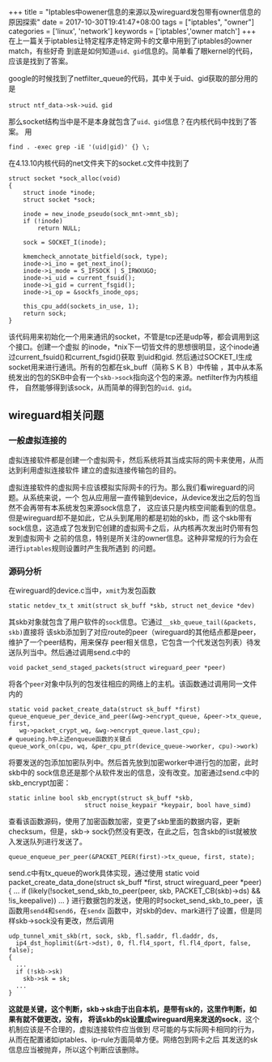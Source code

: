 +++
title = "Iptables中owener信息的来源以及wireguard发包带有owner信息的原因探索"
date = 2017-10-30T19:41:47+08:00
tags = ["iptables", "owner"]
categories = ['linux', 'network']
keywords = ['iptables','owner match']
+++
在上一篇关于iptables让特定程序走特定网卡的文章中用到了iptables的owner match，有些好奇
到底是如何知道`uid、gid`信息的。简单看了眼kernel的代码，应该是找到了答案。
<!--more-->
google的时候找到了netfilter_queue的代码，其中关于uid、gid获取的部分用的是

    struct ntf_data->sk->uid、gid
那么socket结构当中是不是本身就包含了`uid、gid`信息？在内核代码中找到了答案。
用

    find . -exec grep -iE '(uid|gid)' {} \;
在4.13.10内核代码的net文件夹下的socket.c文件中找到了

    struct socket *sock_alloc(void)
    {
    	struct inode *inode;
    	struct socket *sock;

    	inode = new_inode_pseudo(sock_mnt->mnt_sb);
    	if (!inode)
    		return NULL;

    	sock = SOCKET_I(inode);

    	kmemcheck_annotate_bitfield(sock, type);
    	inode->i_ino = get_next_ino();
    	inode->i_mode = S_IFSOCK | S_IRWXUGO;
    	inode->i_uid = current_fsuid();
    	inode->i_gid = current_fsgid();
    	inode->i_op = &sockfs_inode_ops;

    	this_cpu_add(sockets_in_use, 1);
    	return sock;
    }

该代码用来初始化一个用来通讯的socket，不管是tcp还是udp等，都会调用到这个接口。创建一个虚拟
的inode，*nix下一切皆文件的思想很明显，这个inode通过current_fsuid()和current_fsgid()获取
到uid和gid. 然后通过SOCKET_I生成socket用来进行通讯。所有的包都在sk_buff（简称ＳＫＢ）中传输
，其中从本系统发出的包的SKB中会有一个`skb->sock`指向这个包的来源。netfilter作为内核组件，
自然能够得到该sock，从而简单的得到包的`uid、gid`。

## wireguard相关问题
### 一般虚拟连接的
虚拟连接软件都是创建一个虚拟网卡，然后系统将其当成实际的网卡来使用，从而达到利用虚拟连接软件
建立的虚拟连接传输包的目的。

虚拟连接软件的虚拟网卡应该模拟实际网卡的行为。那么我们看wireguard的问题。从系统来说，一个
包从应用层一直传输到device，从device发出之后的包当然不会再带有本系统发包来源sock信息了，
这应该只是内核空间能看到的信息。但是wireguard却不是如此，它从头到尾用的都是初始的skb，而
这个skb带有sock信息，这造成了包发到它创建的虚拟网卡之后，从内核再次发出时仍带有包发到虚拟网卡
之前的信息，特别是所关注的owner信息。这种非常规的行为会在进行`iptables`规则设置时产生我所遇到
的问题。

### 源码分析
在wireguard的device.c当中，`xmit`为发包函数

    static netdev_tx_t xmit(struct sk_buff *skb, struct net_device *dev)
其skb对象就包含了用户软件的`sock`信息。它通过`__skb_queue_tail(&packets, skb)`直接将
该skb添加到了对应route的peer（wireguard的其他结点都是peer，维护了一个peer结构，用来保存
peer相关信息，它包含一个代发送包列表）待发送队列当中。然后通过调用send.c中的

    void packet_send_staged_packets(struct wireguard_peer *peer)
将各个`peer`对象中队列的包发往相应的网络上的主机。该函数通过调用同一文件内的

    static void packet_create_data(struct sk_buff *first)
    queue_enqueue_per_device_and_peer(&wg->encrypt_queue, &peer->tx_queue, first,
       wg->packet_crypt_wq, &wg->encrypt_queue.last_cpu);
    # queueing.h中上述enqueue函数的关键点
    queue_work_on(cpu, wq, &per_cpu_ptr(device_queue->worker, cpu)->work)    
将要发送的包添加加密队列中。然后首先放到加密worker中进行包的加密，此时skb中的
sock信息还是那个从软件发出的信息，没有改变。加密通过send.c中的skb_encrypt加密：

    static inline bool skb_encrypt(struct sk_buff *skb,
                         struct noise_keypair *keypair, bool have_simd)
查看该函数源码，使用了加密函数加密，变更了skb里面的数据内容，更新checksum，但是，skb->
sock仍然没有更改，在此之后，包含skb的list就被放入发送队列进行发送了。    

    queue_enqueue_per_peer(&PACKET_PEER(first)->tx_queue, first, state);
send.c中有tx_queue的work具体实现，通过使用
    static void packet_create_data_done(struct sk_buff *first, struct wireguard_peer *peer)
    {
      ...
      if (likely(!socket_send_skb_to_peer(peer, skb, PACKET_CB(skb)->ds) && !is_keepalive))
      ...
    }
进行数据包的发送，使用的时socket_send_skb_to_peer，该函数用`send4`和`send6`，在`sendx`
函数中，对skb的dev、mark进行了设置，但是同样skb->sock没有更改，然后调用

    udp_tunnel_xmit_skb(rt, sock, skb, fl.saddr, fl.daddr, ds,
      ip4_dst_hoplimit(&rt->dst), 0, fl.fl4_sport, fl.fl4_dport, false, false);
    {
      ...
      if (!skb->sk)
        skb->sk = sk;
      ...
    }
__这就是关键，这个判断，skb->sk由于出自本机，是带有sk的，这里作判断，如果有就不做更改，没有，
将该skb的sk设置成wireguard用来发送的sock__，这个机制应该是不合理的，虚拟连接软件应当做到
尽可能的与实际网卡相同的行为，从而在配置诸如iptables、ip-rule方面简单方便。网络包到网卡之后
其发送的sk信息应当被抛弃，所以这个判断应该删除。

